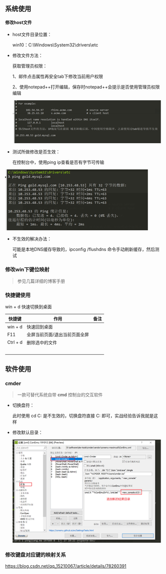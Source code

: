 ## 系统使用

#### 修改host文件

* host文件目录位置：

  win10：C:\Windows\System32\drivers\etc

* 修改文件方法：

  获取管理员权限：

  1、邮件点击属性再安全tab下修改当前用户权限

  2、使用notepad++打开编辑，保存时notepad++会提示是否使用管理员权限编辑

  <img src=".\static\host文件修改示例.png" alt="host文件修改示例" style="zoom: 50%;" />

* 测试所做修改是否生效：

  在控制台中，使用ping ip查看是否有字节可传输

<img src=".\static\host文件修改测试示例.png" alt="host文件修改示例" style="zoom: 50%;" />

* 不生效的解决办法：

  可能是本地DNS缓存导致的，ipconfig /flushdns 命令手动刷新缓存，然后测试



### 修改win下键位映射

> 参见几篇详细的博客手册

### 快捷键使用

win + d 快速切换到桌面



| 快捷键   | 作用                          | 备注 |
| -------- | ----------------------------- | ---- |
| win + d  | 快速回到桌面                  |      |
| F11      | 全屏当前页面/退出当前页面全屏 |      |
| Ctrl + d | 删除选中的文件                |      |
|          |                               |      |
|          |                               |      |
|          |                               |      |
|          |                               |      |
|          |                               |      |





## 软件使用

### cmder

> 一款可替代系统自带 **cmd** 控制台的交互软件

* 切换盘符：

  此时使用 cd C: 是不生效的，切换盘符直接 C: 即可，实战经验告诉我就是这样

* 修改默认目录：

  <img src="./static/cmder修改默认开启目录.png" />

     



### 修改键盘对应键的映射关系

https://blog.csdn.net/qq_15210067/article/details/78260391